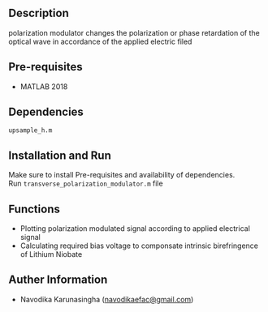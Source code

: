 ## Description
polarization modulator changes the polarization or phase retardation of the optical wave in accordance of the applied electric filed
## Pre-requisites
- MATLAB 2018

## Dependencies
`upsample_h.m`
## Installation and Run
Make sure to install Pre-requisites and availability of dependencies.</br>
Run `transverse_polarization_modulator.m` file

## Functions
- Plotting polarization modulated signal according to applied electrical signal
- Calculating required bias voltage to componsate intrinsic birefringence of Lithium Niobate

## Auther Information
- Navodika Karunasingha (navodikaefac@gmail.com)